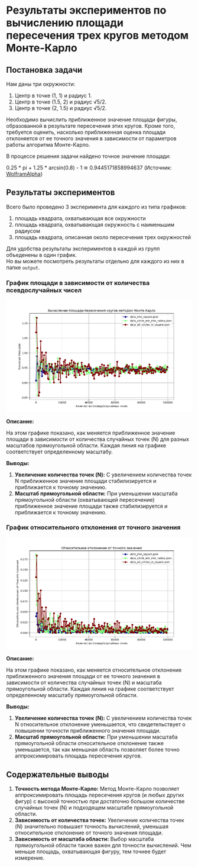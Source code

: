 # Результаты экспериментов по вычислению площади пересечения трех кругов методом Монте-Карло

## Постановка задачи

Нам даны три окружности:

1. Центр в точке (1, 1) и радиус 1.
2. Центр в точке (1.5, 2) и радиус √5/2.
3. Центр в точке (2, 1.5) и радиус √5/2.

Необходимо вычислить приближенное значение площади фигуры, образованной в результате пересечения этих кругов. 
Кроме того, требуется оценить, насколько приближенная оценка площади отклоняется от ее точного значения в зависимости от параметров работы алгоритма Монте-Карло.

В процессе решения задачи найдено точное значение площади:

0.25 * pi + 1.25 * arcsin(0.8) - 1 ≋ 0.9445171858994637 (Источник: [WolframAlpha](https://www.wolframalpha.com/input?i=0.25+*+pi+%2B+1.25+*+arcsin%280.8%29+-+1))

## Результаты экспериментов

Всего было проведено 3 эксперимента для каждого из типа графиков: <br>
1) площадь квадрата, охватывающая все окружности <br>
2) площадь квадрата, охватывающая окружность с наименьшим радиусом <br>
3) площадь квадрата, описанная около пересечения трех окружностей <br>

Для удобства результаты экспериментов в каждой из групп объеденены в один график. <br>
Но вы можете посмотреть результаты отдельно для каждого из них в папке `output`. <br>

### График площади в зависимости от количества псевдослучайных чисел

![Площадь в зависимости от количества точек](output/measurements-combined.png)

**Описание:**

На этом графике показано, как меняется приближенное значение площади в зависимости от количества случайных точек (N) для разных масштабов прямоугольной области. Каждая линия на графике соответствует определенному масштабу.

**Выводы:**

1. **Увеличение количества точек (N):** С увеличением количества точек N приближенное значение площади стабилизируется и приближается к точному значению.
2. **Масштаб прямоугольной области:** При уменьшении масштаба прямоугольной области (охватывающей пересечение) приближенное значение площади также стабилизируется и приближается к точному значению.

### График относительного отклонения от точного значения

![Относительное отклонение](output/deviations-combined.png)

**Описание:**

На этом графике показано, как меняется относительное отклонение приближенного значения площади от ее точного значения в зависимости от количества случайных точек (N) и масштаба прямоугольной области. Каждая линия на графике соответствует определенному масштабу прямоугольной области.

**Выводы:**

1. **Увеличение количества точек (N):** С увеличением количества точек N относительное отклонение уменьшается, что свидетельствует о повышении точности приближенного значения площади.
2. **Масштаб прямоугольной области:** При уменьшении масштаба прямоугольной области относительное отклонение также уменьшается, так как меньшная область позволяет более точно аппроксимировать площадь пересечения кругов.

## Содержательные выводы

1. **Точность метода Монте-Карло:** Метод Монте-Карло позволяет аппроксимировать площадь пересечения кругов (и любых других фигур) с высокой точностью при достаточно большом количестве случайных точек (N) и подходящем масштабе прямоугольной области.
2. **Зависимость от количества точек:** Увеличение количества точек (N) значительно повышает точность вычислений, уменьшая относительное отклонение от точного значения площади.
3. **Зависимость от масштаба области:** Выбор масштаба прямоугольной области также важен для точности вычислений. Чем меньше площадь, охватывающая фигуру, тем точнее будет измерение.